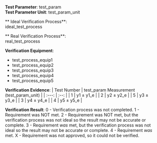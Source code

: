 **Test Parameter**: test_param  
**Test Parameter Unit**:  test_param_unit

** Ideal Verification Process**:  
ideal_test_process

** Real Verification Process**:  
real_test_process

**Verification Equipment**:  
- test_process_equip1
- test_process_equip2
- test_process_equip3
- test_process_equip4
- test_process_equip5

**Verification Evidence**:
| Test Number   | test_param Measurement (test_param_unit)  |
| :---:         | :--:                                      |
| 1             | y1 ± y1_e                                 |
| 2             | y2 ± y2_e                                 |
| 5             | y3 ± y3_e                                 |
| 3             | y4 ± y4_e                                 |
| 4             | y5 ± y5_e                                 |

**Verification Result**:
0 - Verification process was not completed.
1 - Requirement was NOT met.
2 - Requirement was NOT met, but the verification process was not ideal so the result may not be accurate or complete.
3 - Requirement *was* met, but the verification process was not ideal so the result may not be accurate or complete.
4 - Requirement *was* met.
X - Requirement was not approved, so it could not be verified.